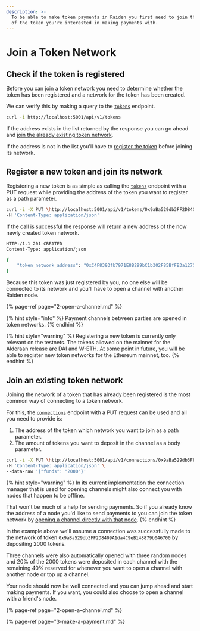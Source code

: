 ```yaml
---
description: >-
  To be able to make token payments in Raiden you first need to join the network
  of the token you're interested in making payments with.
---
```


# Join a Token Network

## Check if the token is registered

Before you can join a token network you need to determine whether the token has been registered and a network for the token has been created.

We can verify this by making a query to the [`tokens`](../resources/tokens.md#addresses-for-all-registered-tokens) endpoint.

```bash
curl -i http://localhost:5001/api/v1/tokens
```

If the address exists in the list returned by the response you can go ahead and [join the already existing token network](1-join-a-token-network.md#join-an-existing-token-network).

If the address is not in the list you'll have to [register the token](1-join-a-token-network.md#register-a-new-token-and-join-its-network) before joining its network.

## Register a new token and join its network

Registering a new token is as simple as calling the [`tokens`](../resources/tokens.md#register-a-token) endpoint with a PUT request while providing the address of the token you want to register as a path parameter.

```bash
curl -i -X PUT \http://localhost:5001/api/v1/tokens/0x9aBa529db3FF2D8409A1da4C9eB148879b046700 \
-H 'Content-Type: application/json'
```

If the call is successful the response will return a new address of the now newly created token network.

```bash
HTTP:/1.1 201 CREATED
Content-Type: application/json

{
    "token_network_address": "0xC4F8393fb7971E8B299bC1b302F85BfFB3a1275a"
}
```

Because this token was just registered by you, no one else will be connected to its network and you'll have to open a channel with another Raiden node.

{% page-ref page="2-open-a-channel.md" %}

{% hint style="info" %}
Payment channels between parties are opened in token networks.
{% endhint %}

{% hint style="warning" %}
Registering a new token is currently only relevant on the testnets. The tokens allowed on the mainnet for the Alderaan release are DAI and W-ETH. At some point in future, you will be able to register new token networks for the Ethereum mainnet, too.
{% endhint %}

## Join an existing token network

Joining the network of a token that has already been registered is the most common way of connecting to a token network.

For this, the [`connections`](../resources/connections.md#join-a-token-network) endpoint with a PUT request can be used and all you need to provide is:

1. The address of the token which network you want to join as a path parameter.
2. The amount of tokens you want to deposit in the channel as a body parameter.

```bash
curl -i -X PUT \http://localhost:5001/api/v1/connections/0x9aBa529db3FF2D8409A1da4C9eB148879b046700 \
-H 'Content-Type: application/json' \
--data-raw '{"funds": "2000"}'
```

{% hint style="warning" %}
In its current implementation the connection manager that is used for opening channels might also connect you with nodes that happen to be offline.

That won't be much of a help for sending payments. So if you already know the address of a node you'd like to send payments to you can join the token network by [opening a channel directly with that node](2-open-a-channel.md).
{% endhint %}

In the example above we'll assume a connection was successfully made to the network of token `0x9aBa529db3FF2D8409A1da4C9eB148879b046700` by depositing 2000 tokens.

Three channels were also automatically opened with three random nodes and 20% of the 2000 tokens were deposited in each channel with the remaining 40% reserved for whenever you want to open a channel with another node or top up a channel.

Your node should now be well connected and you can jump ahead and start making payments. If you want, you could also choose to open a channel with a friend's node.

{% page-ref page="2-open-a-channel.md" %}

{% page-ref page="3-make-a-payment.md" %}


